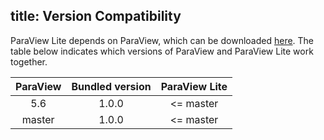 title: Version Compatibility
---
ParaView Lite depends on ParaView, which can be downloaded [here](http://www.paraview.org/download/).
The table below indicates which versions of ParaView and ParaView Lite work together.

| ParaView | Bundled version | ParaView Lite |
|:--------:|:---------------:|:-------------:|
| 5.6      | 1.0.0           | <= master     |
| master   | 1.0.0           | <= master     |

